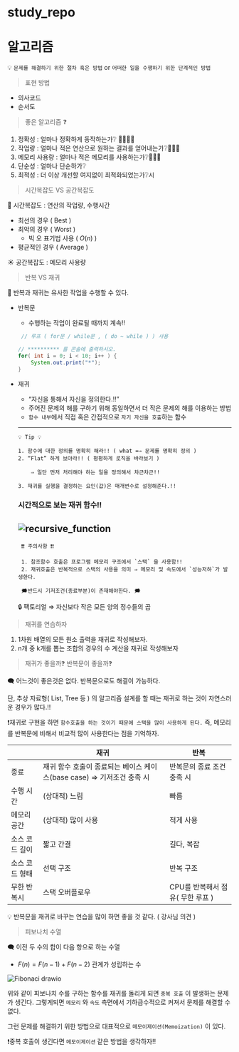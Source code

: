 # study_repo


# 알고리즘

💡 `문제를 해결하기 위한 절차 혹은 방법` or `어떠한 일을 수행하기 위한 단계적인 방법`

> 표현 방법
> 
- 의사코드
- 순서도

> 좋은 알고리즘 ❓
> 
1. 정확성 : 얼마나 정확하게 동작하는가❔ 🌟🌟🌟🌟
2. 작업량 : 얼마나 적은 연산으로 원하는 결과를  얻어내는가❔🌟🌟🌟 
3. 메모리 사용량 : 얼마나 적은 메모리를 사용하는가❔🌟🌟🌟
4. 단순성 : 얼마나 단순하가❔
5. 최적성 : 더 이상 개선할 여지없이 최적화되었는가❔시

> 시간복잡도 VS 공간복잡도
> 

🔆 시간복잡도 : 연산의 작업량, 수행시간

- 최선의 경우 ( Best )
- 최악의 경우 ( Worst )
    - 빅 오 표기법 사용 ( $O(n)$ )
- 평균적인 경우 ( Average )

☀️ 공간복잡도 :  메모리 사용량

> 반복 VS 재귀
> 

🔆 반복과 재귀는 유사한 작업을 수행할 수 있다.

- 반복문
    - 수행하는 작업이 완료될 때까지 계속!!
    
    ```java
     // 루프 ( for문 / while문 , ( do ~ while ) ) 사용
    
    // ********** 를 콘솔에 출력하시오.
    for( int i = 0; i < 10; i++ ) {
    	System.out.print("*");
    }
    ```
    
- 재귀
    - “자신을 통해서 자신을 정의한다.!!”
    - 주어진 문제의 해를  구하기 위해 동일하면서 더 작은 문제의 해를 이용하는 방법
    - `함수 내부`에서 직접 혹은 간접적으로 `자기 자신을 호출`하는 함수
    
    ---
    ```
    💡 Tip 💡
    
    1. 함수에 대한 정의를 명확히 해라!! ( what =⇒ 문제를 명확히 정의 )
    2. “Flat” 하게 보아라!! ( 평평하게 로직을 바라보기 )
        
        ⇒ 일단 먼저 처리해야 하는 일을 정의해서 차근차근!!
        
    3. 재귀를 실행을 결정하는 요인(값)은 매개변수로 설정해준다.!!
    ```
    ### 시간적으로 보는 재귀 함수!!
    ![recursive_function](https://user-images.githubusercontent.com/87114676/206410106-e73c7073-a048-4e52-87e7-c2e791c797dc.png)
     ----

    ```
     ❗❗ 주의사항 ❗❗
    
     1. 참조함수 호출은 프로그램 메모리 구조에서 `스택` 을 사용함!!
     2. 재귀호출은 반복적으로 스택의 사용을 의미 ⇒ 메모리 및 속도에서 `성능저하`가 발생한다.
    
     🗯️반드시 기저조건(종료부분)이 존재해야한다. 🗯️
    ```

  🔒 팩토리얼 ⇒ 자신보다 작은 모든 양의 정수들의 곱

> 재귀를 연습하자
>
1. 1차원 배열의 모든 원소 출력을 재귀로 작성해보자.
2. n개 중 k개를 뽑는 조합의 경우의 수 계산을 재귀로 작성해보자

> 재귀가 좋을까❓ 반복문이 좋을까❓
>

🗨️ 어느것이 좋은것은 없다. 반복문으로도 해결이 가능하다.

단, 추상 자료형( List, Tree 등 ) 의 알고리즘 설계를 할 때는 재귀로 하는 것이 자연스러운 경우가 많다.!!

❗재귀로 구현을 하면 `함수호출을 하는 것이기 때문에 스택을 많이 사용하게 된다.` 즉, 메모리를 반복문에 비해서 비교적 많이 사용한다는 점을 기억하자.

|  | 재귀 | 반복 |
| --- | --- | --- |
| 종료 | 재귀 함수 호출이 종료되는 베이스 케이스(base case) ⇒ 기저조건 충족 시 | 반복문의 종료 조건 충족 시 |
| 수행 시간 | (상대적) 느림 | 빠름 |
| 메모리 공간 | (상대적) 많이 사용  | 적게 사용 |
| 소스 코드 길이 | 짧고 간결 | 길다, 복잡 |
| 소스 코드 형태 | 선택 구조 | 반복 구조 |
| 무한 반복시 | 스택 오버플로우 | CPU를 반복해서 점유( 무한 루프 ) |

💡 반복문을 재귀로 바꾸는 연습을 많이 하면 좋을 것 같다. ( 강사님 의견 )

> 피보나치 수열
>

🗨️ 이전 두 수의 합이 다음 항으로 하는 수열

- $F(n) = F(n-1) + F(n-2)$ 관계가 성립하는 수

![Fibonaci drawio](https://user-images.githubusercontent.com/87114676/206477250-041ce0b9-fb02-47ee-be9b-d15a9a4be597.png)

위와 같이 피보나치 수를 구하는 함수를 재귀를 돌리게 되면 `중복 호출` 이 발생하는 문제가 생긴다.
그렇게되면 `메모리` 와 `속도` 측면에서 기하급수적으로 커져서 문제를 해결할 수 없다.

그런 문제를 해결하기 위한 방법으로 대표적으로 `메모이제이션(Memoization)` 이 있다.

❗중복 호출이 생긴다면 `메모이제이션` 같은 방법을 생각하자!!
